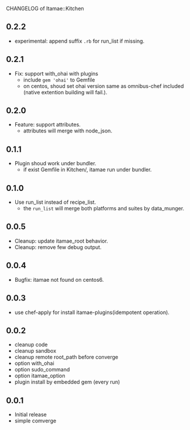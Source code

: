 CHANGELOG of Itamae::Kitchen

## 0.2.2

- experimental: append suffix `.rb` for run_list if missing.

## 0.2.1

- Fix: support with_ohai with plugins
    - include `gem 'ohai'` to Gemfile
    - on centos, shoud set ohai version same as omnibus-chef included (native extention building will fail.).

## 0.2.0

- Feature: support attributes.
    - attributes will merge with node_json.

## 0.1.1

- Plugin shoud work under bundler.
    - if exist Gemfile in Kitchen/, itamae run under bundler.

## 0.1.0

- Use run_list instead of recipe_list.
    - the `run_list` will merge both platforms and suites by data_munger.

## 0.0.5

- Cleanup: update itamae_root behavior.
- Cleanup: remove few debug output.

## 0.0.4

- Bugfix: itamae not found on centos6.

## 0.0.3

- use chef-apply for install itamae-plugins(idempotent operation).

## 0.0.2

- cleanup code
- cleanup sandbox
- cleanup remote root_path before converge
- option with_ohai
- option sudo_command
- option itamae_option
- plugin install by embedded gem (every run)

## 0.0.1

- Initial release
- simple comverge
